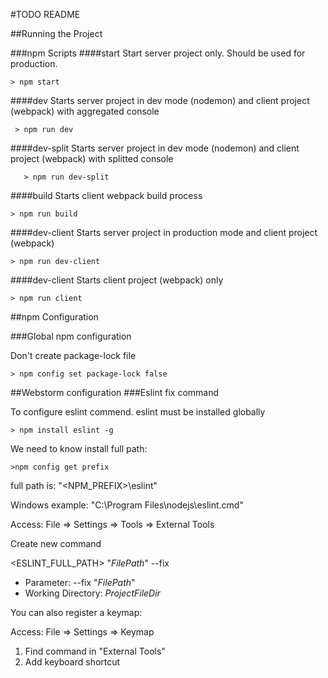 #TODO README

##Running the Project

###npm Scripts
####start
Start server project only. Should be used for production.
    
    > npm start
####dev
Starts server project in dev mode (nodemon) and client project (webpack) with aggregated console
 
     > npm run dev
####dev-split
   Starts server project in dev mode (nodemon) and client project (webpack) with splitted console
   
       > npm run dev-split
####build
   Starts client webpack build process

    > npm run build

####dev-client
   Starts server project in production mode and client project (webpack)

    > npm run dev-client
    
####dev-client
   Starts client project (webpack) only
       
    > npm run client
    
    
##npm Configuration

###Global npm configuration

Don't create package-lock file <br/>

    > npm config set package-lock false

##Webstorm configuration
###Eslint fix command

To configure eslint commend. eslint must be installed globally

    > npm install eslint -g

We need to know install full path:

    >npm config get prefix

full path is: "<NPM_PREFIX>\eslint"
 
Windows example: "C:\Program Files\nodejs\eslint.cmd"

Access: File => Settings => Tools => External Tools

Create new command

<ESLINT_FULL_PATH> "$FilePath$" --fix

* Parameter:
  --fix "$FilePath$"
* Working Directory:
  $ProjectFileDir$
  
You can also register a keymap:

Access: File => Settings => Keymap

1. Find command in "External Tools"
1. Add keyboard shortcut